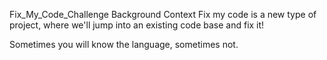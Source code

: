 Fix_My_Code_Challenge
Background Context
Fix my code is a new type of project, where we'll jump into an existing code base and fix it!

Sometimes you will know the language, sometimes not.

